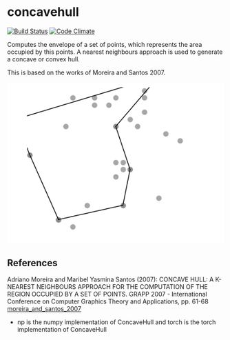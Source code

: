 # concavehull
[![Build Status](https://travis-ci.org/sebastianbeyer/concavehull.svg?branch=master)](https://travis-ci.org/sebastianbeyer/concavehull)
[![Code Climate](https://codeclimate.com/github/sebastianbeyer/concavehull/badges/gpa.svg)](https://codeclimate.com/github/sebastianbeyer/concavehull)

Computes the envelope of a set of points, which represents the area occupied by
this points. A nearest neighbours approach is used to generate a concave or convex
hull.

This is based on the works of Moreira and Santos 2007.

![example](./doc/figure_1.png)



## References
Adriano Moreira and Maribel Yasmina Santos (2007): CONCAVE HULL: A K-NEAREST NEIGHBOURS APPROACH FOR THE COMPUTATION OF THE REGION OCCUPIED BY A SET OF POINTS. GRAPP 2007 - International Conference on Computer Graphics Theory and Applications, pp. 61-68
[moreira_and_santos_2007](http://repositorium.sdum.uminho.pt/bitstream/1822/6429/1/ConcaveHull_ACM_MYS.pdf)

- np is the numpy implementation of ConcaveHull and torch is the torch implementation of ConcaveHull